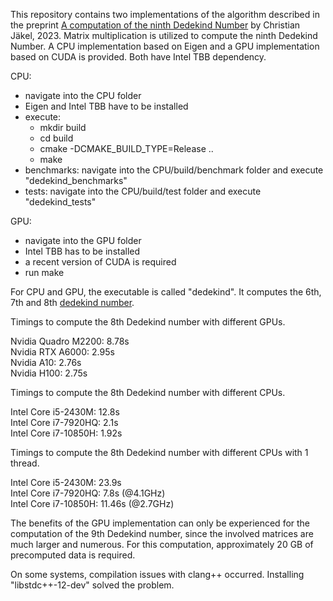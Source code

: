 This repository contains two implementations of the algorithm described in the preprint [A computation of the ninth Dedekind Number](https://arxiv.org/abs/2304.00895) by Christian Jäkel, 2023. Matrix multiplication is utilized to compute the ninth Dedekind Number. A CPU implementation based on Eigen and a GPU implementation based on CUDA is provided. Both have Intel TBB dependency.

CPU:
- navigate into the CPU folder
- Eigen and Intel TBB have to be installed
- execute:
    - mkdir build
    - cd build
    - cmake -DCMAKE_BUILD_TYPE=Release ..
    - make
- benchmarks: navigate into the CPU/build/benchmark folder and execute "dedekind_benchmarks"
- tests: navigate into the CPU/build/test folder and execute "dedekind_tests"  

GPU:
- navigate into the GPU folder
- Intel TBB has to be installed
- a recent version of CUDA is required
- run make  

For CPU and GPU, the executable is called "dedekind". It computes the 6th, 7th and 8th [dedekind number](https://en.wikipedia.org/wiki/Dedekind_number).

Timings to compute the 8th Dedekind number with different GPUs.

Nvidia Quadro M2200: 8.78s  
Nvidia RTX A6000: 2.95s  
Nvidia A10: 2.76s  
Nvidia H100: 2.75s  

Timings to compute the 8th Dedekind number with different CPUs.  

Intel Core i5-2430M: 12.8s  
Intel Core i7-7920HQ: 2.1s  
Intel Core i7-10850H: 1.92s  

Timings to compute the 8th Dedekind number with different CPUs with 1 thread.  

Intel Core i5-2430M: 23.9s  
Intel Core i7-7920HQ: 7.8s  (@4.1GHz)  
Intel Core i7-10850H: 11.46s (@2.7GHz)  

The benefits of the GPU implementation can only be experienced for the computation of the 9th Dedekind number, since the involved matrices are much larger and numerous. For this computation, approximately 20 GB of precomputed data is required.

On some systems, compilation issues with clang++ occurred. Installing "libstdc++-12-dev" solved the problem.

